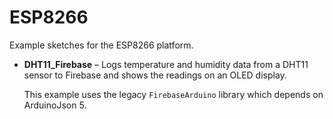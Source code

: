 # ESP8266

Example sketches for the ESP8266 platform.

- **DHT11_Firebase** – Logs temperature and humidity data from a DHT11 sensor to Firebase and shows the readings on an OLED display.

  This example uses the legacy `FirebaseArduino` library which depends on
  ArduinoJson 5.

